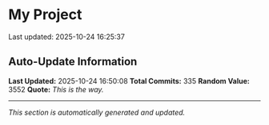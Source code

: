 # My Project


Last updated: 2025-10-24 16:25:37















































































































































































































































































































































## Auto-Update Information

**Last Updated:** 2025-10-24 16:50:08
**Total Commits:** 335
**Random Value:** 3552
**Quote:** _This is the way._

---
_This section is automatically generated and updated._